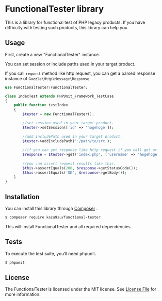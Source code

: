 # FunctionalTester library

This is a library for functional test of PHP legacy products.
If you have difficulty with testing such products, this library can help you.

## Usage

First, create a new "FunctionalTester" instance.

You can set session or include paths used in your target product.

If you call `request` method like http request, you can get a parsed response instance of `Guzzle\Http\Message\Response`

```php
use FunctionalTester/FunctionalTester;

class IndexTest extends PHPUnit_Framework_TestCase
{
    public function testIndex
    {
        $tester = new FunctionalTester();

        //set session used in your target product.
        $tester->setSession(['id' => 'hogehoge']);
        
        //add includePath used in your target product.
        $tester->addIncludePath(':/path/to/src');
        
        //if you can get response like http request if you call get or post method
        $response = $tester->get('index.php', ['username' => 'hogehoge']);
        
        //you can assert request results like this.
        $this->assertEquals(200, $response->getStatusCode());
        $this->assertEquals('OK', $response->getBody());
    }
}
```
## Installation

You can install this library through  [Composer](https://getcomposer.org/) .

```bash
$ composer require kazu9su/functional-tester
```

This will install FunctionalTester and all required dependencies.

## Tests

To execute the test suite, you'll need phpunit.

```bash
$ phpunit
```

## License

The FunctionalTester is licensed under the MIT license. See [License File](LICENSE.md) for more information.
